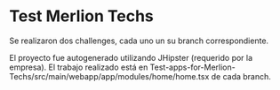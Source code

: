 # Test Merlion Techs

Se realizaron dos challenges, cada uno un su branch correspondiente.

El proyecto fue autogenerado utilizando JHipster (requerido por la empresa). El trabajo realizado está en Test-apps-for-Merlion-Techs/src/main/webapp/app/modules/home/home.tsx de cada branch.

